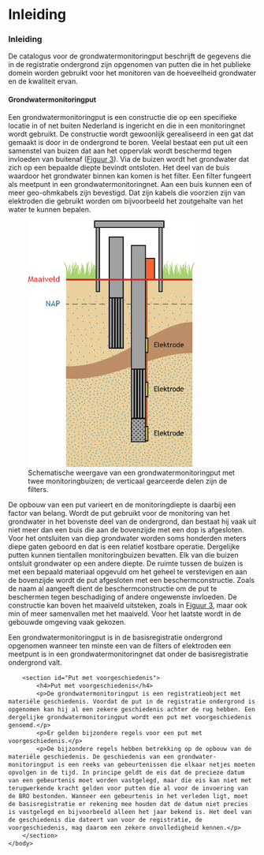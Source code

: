 # Inleiding

<html>
	<body>
		<h3>Inleiding</h4>
		<p>De catalogus voor de grondwatermonitoringput beschrijft de gegevens die in de registratie ondergrond zijn opgenomen van putten die in het publieke domein worden gebruikt voor het monitoren van de hoeveelheid grondwater en de kwaliteit ervan.</p>
		<section id="GMW omschrijving">
			<h4>Grondwatermonitoringput</h4>
			<p>Een grondwatermonitoringput is een constructie die op een specifieke locatie in of net buiten Nederland is ingericht en die in een monitoringnet wordt gebruikt. De constructie wordt gewoonlijk gerealiseerd in een gat dat gemaakt is door in de ondergrond te boren. Veelal bestaat een put uit een samenstel van buizen dat aan het oppervlak wordt beschermd tegen invloeden van buitenaf (<a href="#Grondwatermonitoringput twee monitoringbuizen">Figuur 3</a>). Via de buizen wordt het grondwater dat zich op een bepaalde diepte bevindt ontsloten. Het deel van de buis waardoor het grondwater binnen kan komen is het filter. Een filter fungeert als meetpunt in een grondwatermonitoringnet. Aan een buis kunnen een of meer geo-ohmkabels zijn bevestigd. Dat zijn kabels die voorzien zijn van elektroden die gebruikt worden om bijvoorbeeld het zoutgehalte van het water te kunnen bepalen.</p>
			<figure id="Grondwatermonitoringput twee monitoringbuizen">
				<img src="./media/Fig01_grondwatermonitoringput_twee_monitoringbuizen.png" alt="Grondwatermonitoringput twee monitoringbuizen" height="500"/>
				<figcaption>Schematische weergave van een grondwatermonitoringput met twee monitoringbuizen; de verticaal gearceerde delen zijn de filters.</figcaption>
			</figure>
			<p>De opbouw van een put varieert en de monitoringdiepte is daarbij een factor van belang. Wordt de put gebruikt voor de monitoring van het grondwater in het bovenste deel van de ondergrond, dan bestaat hij vaak uit niet meer dan een buis die aan de bovenzijde met een dop is afgesloten. Voor het ontsluiten van diep grondwater worden soms honderden meters diepe gaten geboord en dat is een relatief kostbare operatie. Dergelijke putten kunnen tientallen monitoringbuizen bevatten. Elk van die buizen ontsluit grondwater op een andere diepte. De ruimte tussen de buizen is met een bepaald materiaal opgevuld om het geheel te verstevigen en aan de bovenzijde wordt de put afgesloten met een beschermconstructie. Zoals de naam al aangeeft dient de beschermconstructie om de put te beschermen tegen beschadiging of andere ongewenste invloeden. De constructie kan boven het maaiveld uitsteken, zoals in <a href="#Grondwatermonitoringput twee monitoringbuizen">Figuur 3</a>, maar ook min of meer samenvallen met het maaiveld. Voor het laatste wordt in de gebouwde omgeving vaak gekozen.</p>
			<p>Een grondwatermonitoringput is in de basisregistratie ondergrond opgenomen wanneer ten minste een van de filters of elektroden een meetpunt is in een grondwatermonitoringnet dat onder de basisregistratie ondergrond valt.</p>
		</section>

		<section id="Put met voorgeschiedenis">	
			<h4>Put met voorgeschiedenis</h4>
			<p>De grondwatermonitoringput is een registratieobject met materiële geschiedenis. Voordat de put in de registratie ondergrond is opgenomen kan hij al een zekere geschiedenis achter de rug hebben. Een dergelijke grondwatermonitoringput wordt een put met voorgeschiedenis genoemd.</p>
			<p>Er gelden bijzondere regels voor een put met voorgeschiedenis.</p>
			<p>De bijzondere regels hebben betrekking op de opbouw van de materiële geschiedenis. De geschiedenis van een grondwater-monitoringput is een reeks van gebeurtenissen die elkaar netjes moeten opvolgen in de tijd. In principe geldt de eis dat de precieze datum van een gebeurtenis moet worden vastgelegd, maar die eis kan niet met terugwerkende kracht gelden voor putten die al voor de invoering van de BRO bestonden. Wanneer een gebeurtenis in het verleden ligt, moet de basisregistratie er rekening mee houden dat de datum niet precies is vastgelegd en bijvoorbeeld alleen het jaar bekend is. Het deel van de geschiedenis die dateert van voor de registratie, de voorgeschiedenis, mag daarom een zekere onvolledigheid kennen.</p>
		</section>
	</body>
</html>
